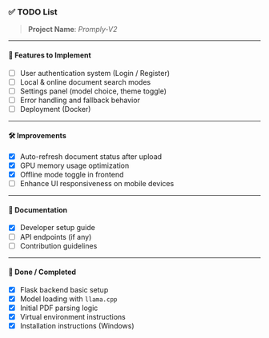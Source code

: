 ### ✅ TODO List

> **Project Name**: _Promply-V2_

---

#### 🔧 Features to Implement
- [ ] User authentication system (Login / Register)
- [ ] Local & online document search modes
- [ ] Settings panel (model choice, theme toggle)
- [ ] Error handling and fallback behavior
- [ ] Deployment (Docker)

---

#### 🛠 Improvements
- [x] Auto-refresh document status after upload
- [x] GPU memory usage optimization
- [x] Offline mode toggle in frontend
- [ ] Enhance UI responsiveness on mobile devices

---

#### 📝 Documentation
- [x] Developer setup guide
- [ ] API endpoints (if any)
- [ ] Contribution guidelines

---

#### 🚀 Done / Completed
- [x] Flask backend basic setup
- [x] Model loading with `llama.cpp`
- [x] Initial PDF parsing logic
- [x] Virtual environment instructions
- [x] Installation instructions (Windows)